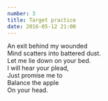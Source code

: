 ```yaml
---
number: 3
title: Target practice
date: 2016-05-12 21:00
---
```


An exit behind my wounded<br>
Mind scatters into battered dust.<br>
Let me lie down on your bed.<br>
I will hear your plead,<br>
Just promise me to<br>
Balance the apple<br>
On your head.<br>